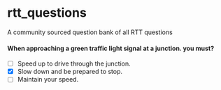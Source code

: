 # rtt_questions
A community sourced question bank of all RTT questions 


#### When approaching a green traffic light signal at a junction. you must?

- [ ] Speed up to drive through the junction.
- [x] Slow down and be prepared to stop.
- [ ] Maintain your speed.
